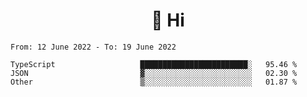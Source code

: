 <h1 align="center">👋 Hi</h1>
<!-- <h3 align="center">An enthusiastic frontend developer</h3> -->

<!--START_SECTION:waka-->

```text
From: 12 June 2022 - To: 19 June 2022

TypeScript                   ████████████████████████░   95.46 %
JSON                         ▓░░░░░░░░░░░░░░░░░░░░░░░░   02.30 %
Other                        ▒░░░░░░░░░░░░░░░░░░░░░░░░   01.87 %
```

<!--END_SECTION:waka-->
